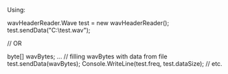 Using:

wavHeaderReader.Wave test = new wavHeaderReader();
test.sendData("C:\\test.wav");

// OR

byte[] wavBytes;
... // filling wavBytes with data from file
test.sendData(wavBytes);
Console.WriteLine(test.freq, test.dataSize); // etc.
